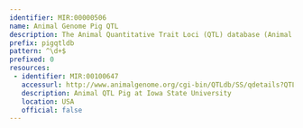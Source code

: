 ```yaml
---
identifier: MIR:00000506
name: Animal Genome Pig QTL
description: The Animal Quantitative Trait Loci (QTL) database (Animal QTLdb) is designed to house publicly all available QTL and single-nucleotide polymorphism/gene association data on livestock animal species. This collection references pig QTLs.
prefix: pigqtldb
pattern: ^\d+$
prefixed: 0
resources:
 - identifier: MIR:00100647
   accessurl: http://www.animalgenome.org/cgi-bin/QTLdb/SS/qdetails?QTL_ID=
   description: Animal QTL Pig at Iowa State University
   location: USA
   official: false
---
```

